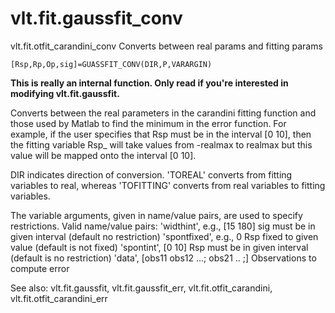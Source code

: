 # vlt.fit.gaussfit_conv

  vlt.fit.otfit_carandini_conv Converts between real params and fitting params
 
    [Rsp,Rp,Op,sig]=GUASSFIT_CONV(DIR,P,VARARGIN)
 
   **This is really an internal function.  Only read if you're interested
   in modifying vlt.fit.gaussfit.**
   
   Converts between the real parameters in the carandini fitting
   function and those used by Matlab to find the minimum in the error
   function.  For example, if the user specifies that Rsp must be
   in the interval [0 10], then the fitting variable Rsp_ will take
   values from -realmax to realmax but this value will be mapped onto
   the interval [0 10]. 
 
   DIR indicates direction of conversion.  'TOREAL' converts from
   fitting variables to real, whereas 'TOFITTING' converts from
   real variables to fitting variables.
 
   The variable arguments, given in name/value pairs, are used to
   specify restrictions.
     Valid name/value pairs:
      'widthint', e.g., [15 180]              sig must be in given interval
                                                  (default no restriction)
      'spontfixed',  e.g., 0                  Rsp fixed to given value
                                                  (default is not fixed)
      'spontint', [0 10]                      Rsp must be in given interval
                                                  (default is no restriction)
      'data', [obs11 obs12 ...; obs21 .. ;]   Observations to compute error
 
   See also:  vlt.fit.gaussfit, vlt.fit.gaussfit_err, vlt.fit.otfit_carandini, vlt.fit.otfit_carandini_err
